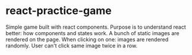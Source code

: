 # react-practice-game
Simple game built with react components. Purpose is to understand react better: how components and states work. 
A bunch of static images are rendered on the page. When clicking on one: images are rendered randomly. User can't click same image twice in a row. 
